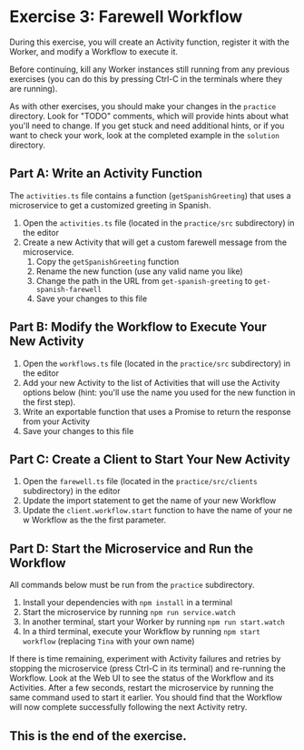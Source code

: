 # Exercise 3: Farewell Workflow
During this exercise, you will create an Activity function,
register it with the Worker, and modify a Workflow to execute it.

Before continuing, kill any Worker instances still running from any
previous exercises (you can do this by pressing Ctrl-C in the terminals 
where they are running).

As with other exercises, you should make your changes in the `practice` 
directory. Look for "TODO" comments, which will provide hints about what
you'll need to change. If you get stuck and need additional hints, or 
if you want to check your work, look at the completed example in the
`solution` directory.   

## Part A: Write an Activity Function
The `activities.ts` file contains a function (`getSpanishGreeting`) that uses a microservice to get a customized greeting in Spanish.

1. Open the `activities.ts` file (located in the `practice/src` subdirectory) in the editor
1. Create a new Activity that will get a custom farewell message from the microservice.
    1. Copy the `getSpanishGreeting` function
    1. Rename the new function (use any valid name you like)
    1. Change the path in the URL from `get-spanish-greeting` to  `get-spanish-farewell`
    1. Save your changes to this file

## Part B: Modify the Workflow to Execute Your New Activity
1. Open the `workflows.ts` file (located in the `practice/src` subdirectory) in the editor
1. Add your new Activity to the list of Activities that will use the Activity options below (hint: you'll use the name you used for the new function in the first step).
1. Write an exportable function that uses a Promise to return the response from your Activity
1. Save your changes to this file

## Part C: Create a Client to Start Your New Activity
1. Open the `farewell.ts` file (located in the `practice/src/clients` subdirectory) in the editor
1. Update the import statement to get the name of your new Workflow
1. Update the `client.workflow.start` function to have the name of your ne w Workflow as the the first parameter.  

## Part D: Start the Microservice and Run the Workflow
All commands below must be run from the `practice` subdirectory.

1. Install your dependencies with `npm install` in a terminal
1. Start the microservice by running `npm run service.watch`
1. In another terminal, start your Worker by running `npm run start.watch`
1. In a third terminal, execute your Workflow by running `npm start workflow` (replacing `Tina` with your own name)

If there is time remaining, experiment with Activity failures and retries 
by stopping the microservice (press Ctrl-C in its terminal) and re-running 
the Workflow. Look at the Web UI to see the status of the Workflow and its
Activities. After a few seconds, restart the microservice by running the
same command used to start it earlier. You should find that the Workflow
will now complete successfully following the next Activity retry.

## This is the end of the exercise.